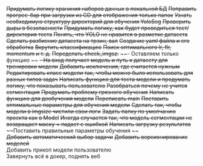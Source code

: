 ~~Придумать логику храниния наборов данных в локальной БД~~
~~Поправить прогрес-бар при загрузки из GD для отображения только папок~~
~~Узнать необходимую структуру директорий для обучения YoloSeg~~
~~Проверить дыры в безопасности~~
~~Придумать логику, как будет проводиться тест/ директория теста~~ 
~~Понять, что YOLO не нравится в разметке датасета~~
~~Сделать разбиение датасета на трэин, вал~~
~~Создание yaml файла и его обработка~~
~~Вкрутить классификацию~~
~~Поиск оптимального lr, flr, momentum и т. д.~~
~~Переделать check_imgsz:~~
~~-  Оставляем только функцию ~~
~~- На вход получает модель и путь к датасету для тренировки модели~~
~~Добавить исключения, где считается нужным~~
~~Редактировать класс модели так, чтобы можно было использовать для разных типов задач~~ 
~~Написать функцию для теста модели и продумать логику, что показывать пользователю~~
~~Разобраться почему не учится сегментация~~
~~Продумать проблему грязного обучения~~
~~Написать функцию для дообучения модели~~
~~Переписать main~~
~~Поставить оптимальные параметры для обучения модели~~
~~Сделать так, чтобы модели в imgsize чистили свои логи~~
~~Задать папку по умолчанию проекта как в Model~~
~~Иногда случается так, что модель сегментации не возвращает маску = падает с ошибкой~~
~~Написать загрузку результатов~~
~~Поставить правильные параметры обучения ~~  
~~Добавить автоматический выбор задачи~~ 
~~Добавить версионирование моделей~~  
Добавить прикоп модели пользователю  
Завернуть всё в докер, поднять веб  